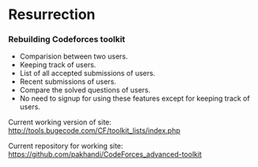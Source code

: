 # Resurrection

### Rebuilding Codeforces toolkit
	
* Comparision between two users.
* Keeping track of users.
* List of all accepted submissions of users.
* Recent submissions of users.
* Compare the solved questions of users.
* No need to signup for using these features except for keeping track of users.

Current working version of site: http://tools.bugecode.com/CF/toolkit_lists/index.php

Current repository for working site: https://github.com/pakhandi/CodeForces_advanced-toolkit
